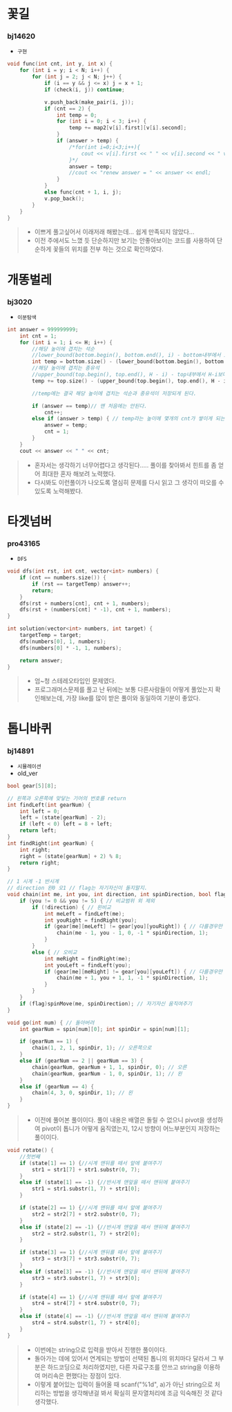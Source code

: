 ﻿
# 꽃길
### bj14620
+ `구현`
```c++
void func(int cnt, int y, int x) {
	for (int i = y; i < N; i++) {
		for (int j = 2; j < N; j++) {
			if (i == y && j <= x) j = x + 1;
			if (check(i, j)) continue;

			v.push_back(make_pair(i, j));
			if (cnt == 2) {
				int temp = 0;
				for (int i = 0; i < 3; i++) {
					temp += map2[v[i].first][v[i].second];
				}
				if (answer > temp) {
					/*for(int i=0;i<3;i++){
						cout << v[i].first << " " << v[i].second << " value = " << map2[v[i].first][v[i].second] << endl;
					}*/
					answer = temp;
					//cout << "renew answer = " << answer << endl;
				}
			}
			else func(cnt + 1, i, j);
			v.pop_back();
		}
	}
}
```
>-  이쁘게 풀고싶어서 이래저래 해봤는데... 쉽게 만족되지 않았다...
>- 이전 주에서도 느꼈 듯 단순하지만 보기는 안좋아보이는 코드를 사용하여 단순하게 꽃들의 위치를 전부 하는 것으로 확인하였다.


# 개똥벌레
### bj3020
- `이분탐색`
```c++
int answer = 999999999;
	int cnt = 1;
	for (int i = 1; i <= H; i++) {
		//해당 높이에 겹치는 석순
		//lower_bound(bottom.begin(), bottom.end(), i) - bottom내부에서 i보다 같거나 큰숫자가 몇번째에 처음 등장하는지
		int temp = bottom.size() - (lower_bound(bottom.begin(), bottom.end(), i) - bottom.begin());
		//해당 높이에 겹치는 종유석
		//upper_bound(top.begin(), top.end(), H - i) - top내부에서 H-i보다 같거나 작은 숫자가 몇번째에 처음 등장하는지
		temp += top.size() - (upper_bound(top.begin(), top.end(), H - i) - top.begin());

		//temp에는 결국 해당 높이에 겹치는 석순과 종유석이 저장되게 된다.

		if (answer == temp)// 맨 처음에는 안된다.
			cnt++;
		else if (answer > temp) { // temp라는 높이에 몇개의 cnt가 쌓이게 되는지 
			answer = temp;
			cnt = 1;
		}
	}
	cout << answer << " " << cnt;
```
> - 혼자서는 생각하기 너무어렵다고 생각된다..... 풀이를 찾아봐서 힌트를 좀 얻어 최대한 혼자 해보려 노력했다.
> - 다시봐도 이런풀이가 나오도록 열심히 문제를 다시 읽고 그 생각이 떠오를 수 있도록 노력해봤다.


# 타겟넘버
### pro43165
- `DFS`
```c++
void dfs(int rst, int cnt, vector<int> numbers) {
    if (cnt == numbers.size()) {
        if (rst == targetTemp) answer++;
        return;
    }
    dfs(rst + numbers[cnt], cnt + 1, numbers);
    dfs(rst + (numbers[cnt] * -1), cnt + 1, numbers);
}

int solution(vector<int> numbers, int target) {
    targetTemp = target;
    dfs(numbers[0], 1, numbers);
    dfs(numbers[0] * -1, 1, numbers);

    return answer;
}
```
> - 엄~청 스테레오타입인 문제였다.
> - 프로그래머스문제를 풀고 난 뒤에는 보통 다른사람들이 어떻게 풀었는지 확인해보는데, 가장 like를 많이 받은 풀이와 동일하여 기분이 좋았다.

# 톱니바퀴
### bj14891
- `시뮬레이션`
- old_ver
```c++
bool gear[5][8];

// 왼쪽과 오른쪽에 맞닿는 기어의 번호를 return
int findLeft(int gearNum) {
	int left = 0;
	left = (state[gearNum] - 2);
	if (left < 0) left = 8 + left;
	return left;
}
int findRight(int gearNum) {
	int right;
	right = (state[gearNum] + 2) % 8;
	return right;
}

// 1 시계 -1 반시계
// direction 왼0 오1 // flag는 자기자신이 돌지말지.
void chain(int me, int you, int direction, int spinDirection, bool flag) {
	if (you != 0 && you != 5) { // 비교범위 외 제외
		if (!direction) { // 왼비교
			int meLeft = findLeft(me);
			int youRight = findRight(you);
			if (gear[me][meLeft] != gear[you][youRight]) { // 다를경우만
				chain(me - 1, you - 1, 0, -1 * spinDirection, 1);
			}
		}
		else { // 오비교
			int meRight = findRight(me);
			int youLeft = findLeft(you);
			if (gear[me][meRight] != gear[you][youLeft]) { // 다를경우만
				chain(me + 1, you + 1, 1, -1 * spinDirection, 1);
			}
		}
	}
	if (flag)spinMove(me, spinDirection); // 자기자신 움직여주기
}

void go(int num) { // 돌아버려
	int gearNum = spin[num][0]; int spinDir = spin[num][1];

	if (gearNum == 1) {
		chain(1, 2, 1, spinDir, 1); // 오른쪽으로
	}
	else if (gearNum == 2 || gearNum == 3) {
		chain(gearNum, gearNum + 1, 1, spinDir, 0); // 오른
		chain(gearNum, gearNum - 1, 0, spinDir, 1); // 왼
	}
	else if (gearNum == 4) {
		chain(4, 3, 0, spinDir, 1); // 왼
	}
}
```
>- 이전에 풀어본 풀이이다. 풀이 내용은 배열은 돌릴 수 없으니 pivot을 생성하여 pivot이 톱니가 어떻게 움직였는지, 12시 방향이 어느부분인지 저장하는 풀이이다.

```c++
void rotate() {
	//첫번째
	if (state[1] == 1) {//시계 맨뒤를 떼서 앞에 붙여주기
		str1 = str1[7] + str1.substr(0, 7);
	}
	else if (state[1] == -1) {//반시계 맨앞을 떼서 맨뒤에 붙여주기
		str1 = str1.substr(1, 7) + str1[0];
	}

	if (state[2] == 1) {//시계 맨뒤를 떼서 앞에 붙여주기
		str2 = str2[7] + str2.substr(0, 7);
	}
	else if (state[2] == -1) {//반시계 맨앞을 떼서 맨뒤에 붙여주기
		str2 = str2.substr(1, 7) + str2[0];
	}

	if (state[3] == 1) {//시계 맨뒤를 떼서 앞에 붙여주기
		str3 = str3[7] + str3.substr(0, 7);
	}
	else if (state[3] == -1) {//반시계 맨앞을 떼서 맨뒤에 붙여주기
		str3 = str3.substr(1, 7) + str3[0];
	}

	if (state[4] == 1) {//시계 맨뒤를 떼서 앞에 붙여주기
		str4 = str4[7] + str4.substr(0, 7);
	}
	else if (state[4] == -1) {//반시계 맨앞을 떼서 맨뒤에 붙여주기
		str4 = str4.substr(1, 7) + str4[0];
	}
}
```
> - 이번에는 string으로 입력을 받아서 진행한 풀이이다.
> - 돌아가는 데에 있어서 연계되는 방법이 선택된 톱니의 위치마다 달라서 그 부분은 하드코딩으로 처리하였지만, 다른 자료구조를 안쓰고 string을 이용하여 머리속은 편했다는 장점이 있다.
> - 이렇게 붙어있는 입력이 들어올 때 scanf("%1d", a)가 아닌 string으로 처리하는 방법을 생각해낸걸 봐서 확실히 문자열처리에 조금 익숙해진 것 같다 생각했다.
